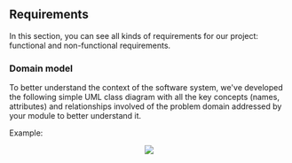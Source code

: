 
## Requirements

In this section, you can see all kinds of requirements for our project: functional and non-functional requirements.

### Domain model

To better understand the context of the software system, we've developed the following simple UML class diagram with all the key concepts (names, attributes) and relationships involved of the problem domain addressed by your module to better understand it.  

Example:
 <p align="center" justify="center">
  <img src="https://github.com/FEUP-LEIC-ES-2022-23/2LEIC01T3/blob/main/images/DomainModel.png"/>
</p>
